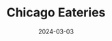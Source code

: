 ---
layout: resources-collection
title: 'Chicago Eateries'
sub-header: explore
intro: Some of my favorite eateries in Chicago. When you're in town stop by one or maybe the whole lot!
tile-image: chicago-eateries.jpg
tile-image-alt: A bowl of green beans and chickpea fritters on a rustic table top
text-color: '#ffffff'
featured: false
resources: [girl-goat,ema,au-cheval,beatrix,green-street-meats,duck-duck-goat,fig-olive,lena-brava]
date: 2024-03-03
published: true
---
